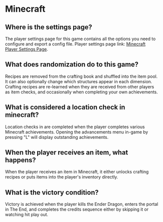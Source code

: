 # Minecraft

## Where is the settings page?
The player settings page for this game contains all the options you need to configure and export a config file. Player settings page link: [Minecraft Player Settings Page](../player-settings).

## What does randomization do to this game?
Recipes are removed from the crafting book and shuffled into the item pool. It can also optionally change which structures appear in each dimension. Crafting recipes are re-learned when they are received from other players as item checks, and occasionally when completing your own achievements.

## What is considered a location check in minecraft?
Location checks in are completed when the player completes various Minecraft achievements. Opening the advancements menu in-game by pressing "L" will display outstanding achievements.

## When the player receives an item, what happens?
When the player receives an item in Minecraft, it either unlocks crafting recipes or puts items into the player's inventory directly.

## What is the victory condition?
Victory is achieved when the player kills the Ender Dragon, enters the portal in The End, and completes the credits sequence either by skipping it or watching hit play out.
